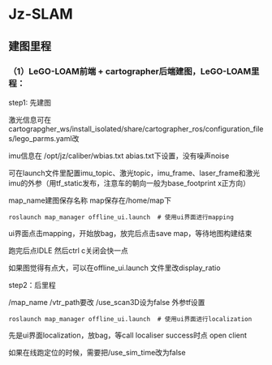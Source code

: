 # Jz-SLAM

## 建图里程
### （1）LeGO-LOAM前端 + cartographer后端建图，LeGO-LOAM里程：
step1: 先建图

激光信息可在cartograpgher_ws/install_isolated/share/cartographer_ros/configuration_files/lego_parms.yaml改

imu信息在 /opt/jz/caliber/wbias.txt abias.txt下设置，没有噪声noise

可在launch文件里配置imu_topic、激光topic，imu_frame、laser_frame和激光imu的外参（用tf_static发布，注意车的朝向一般为base_footprint x正方向）

map_name建图保存名称 map保存在/home/map下
```
roslaunch map_manager offline_ui.launch  # 使用ui界面进行mapping
```
ui界面点击mapping，开始放bag，放完后点击save map，等待地图构建结束

跑完后点IDLE 然后ctrl c关闭会快一点

如果图觉得有点大，可以在offline_ui.launch 文件里改display_ratio

step2：后里程

/map_name  /vtr_path要改  /use_scan3D设为false      外参tf设置
```
roslaunch map_manager offline_ui.launch  # 使用ui界面进行localization
```
先是ui界面localization，放bag，等call localiser success时点 open client

如果在线跑定位的时候，需要把/use_sim_time改为false

